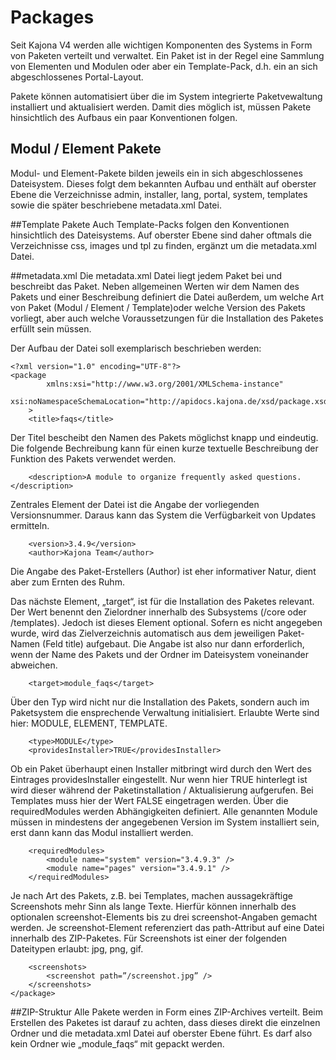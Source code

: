 # Packages

Seit Kajona V4 werden alle wichtigen Komponenten des Systems in Form von Paketen verteilt und verwaltet. Ein Paket ist in der Regel eine Sammlung von Elementen und Modulen oder aber ein Template-Pack, d.h. ein an sich abgeschlossenes Portal-Layout.

Pakete können automatisiert über die im System integrierte Paketvewaltung installiert und aktualisiert werden. Damit dies möglich ist, müssen Pakete hinsichtlich des Aufbaus ein paar Konventionen folgen.

## Modul / Element Pakete
Modul- und Element-Pakete bilden jeweils ein in sich abgeschlossenes Dateisystem. Dieses folgt dem bekannten Aufbau und enthält auf oberster Ebene die Verzeichnisse admin, installer, lang, portal, system, templates sowie die später beschriebene metadata.xml Datei.

##Template Pakete
Auch Template-Packs folgen den Konventionen hinsichtlich des Dateisystems. Auf oberster Ebene sind daher oftmals die Verzeichnisse css, images und tpl zu finden, ergänzt um die metadata.xml Datei.

##metadata.xml
Die metadata.xml Datei liegt jedem Paket bei und beschreibt das Paket. Neben allgemeinen Werten wir dem Namen des Pakets und einer Beschreibung definiert die Datei außerdem, um welche Art von Paket (Modul / Element / Template)oder welche Version des Pakets vorliegt, aber auch welche Voraussetzungen für die Installation des Paketes erfüllt sein müssen.

Der Aufbau der Datei soll exemplarisch beschrieben werden:

```
<?xml version="1.0" encoding="UTF-8"?>
<package
        xmlns:xsi="http://www.w3.org/2001/XMLSchema-instance"
        xsi:noNamespaceSchemaLocation="http://apidocs.kajona.de/xsd/package.xsd"
    >
    <title>faqs</title>
```
Der Titel bescheibt den Namen des Pakets möglichst knapp und eindeutig. Die folgende Bechreibung kann für einen kurze textuelle Beschreibung der Funktion des Pakets verwendet werden.

```
    <description>A module to organize frequently asked questions.</description>
```

Zentrales Element der Datei ist die Angabe der vorliegenden Versionsnummer. Daraus kann das System die Verfügbarkeit von Updates ermitteln.

```
    <version>3.4.9</version>
    <author>Kajona Team</author>
```

Die Angabe des Paket-Erstellers (Author) ist eher informativer Natur, dient aber zum Ernten des Ruhm.

Das nächste Element, „target“, ist für die Installation des Paketes relevant. Der Wert benennt den Zielordner innerhalb des Subsystems (/core oder /templates). Jedoch ist dieses Element optional. Sofern es nicht angegeben wurde, wird das Zielverzeichnis automatisch aus dem jeweiligen Paket-Namen (Feld title) aufgebaut. Die Angabe ist also nur dann erforderlich, wenn der Name des Pakets und der Ordner im Dateisystem voneinander abweichen.

```
    <target>module_faqs</target>
```

Über den Typ wird nicht nur die Installation des Pakets, sondern auch im Paketsystem die ensprechende Verwaltung initialisiert. Erlaubte Werte sind hier: MODULE, ELEMENT, TEMPLATE.

```
    <type>MODULE</type>
    <providesInstaller>TRUE</providesInstaller>
``` 
       
Ob ein Paket überhaupt einen Installer mitbringt wird durch den Wert des Eintrages providesInstaller eingestellt. Nur wenn hier TRUE hinterlegt ist wird dieser während der Paketinstallation / Aktualisierung aufgerufen. Bei Templates muss hier der Wert FALSE eingetragen werden.
Über die requiredModules werden Abhängigkeiten definiert. Alle genannten Module müssen in mindestens der angegebenen Version im System installiert sein, erst dann kann das Modul installiert werden.

```
    <requiredModules>
        <module name="system" version="3.4.9.3" />
        <module name="pages" version="3.4.9.1" />
    </requiredModules>
```

Je nach Art des Pakets, z.B. bei Templates, machen aussagekräftige Screenshots mehr Sinn als lange Texte. Hierfür können innerhalb des optionalen screenshot-Elements bis zu drei screenshot-Angaben gemacht werden. Je screenshot-Element referenziert das path-Attribut auf eine Datei innerhalb des ZIP-Paketes. Für Screenshots ist einer der folgenden Dateitypen erlaubt: jpg, png, gif.

```
    <screenshots>
        <screenshot path=”/screenshot.jpg” />
    </screenshots>
</package>
```
##ZIP-Struktur
Alle Pakete werden in Form eines ZIP-Archives verteilt. Beim Erstellen des Paketes ist darauf zu achten, dass dieses direkt die einzelnen Ordner und die metadata.xml Datei auf oberster Ebene führt. Es darf also kein Ordner wie „module_faqs“ mit gepackt werden.